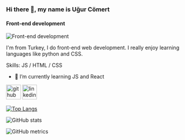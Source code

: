 ### Hi there 👋, my name is Uğur Cömert
#### Front-end development
![Front-end development](https://i.imgur.com/4oX3cXK.jpg)

I'm from Turkey, I do front-end web development. I really enjoy learning languages like python and CSS.

Skills: JS / HTML / CSS

- 🌱 I’m currently learning JS and React 


[<img src='https://cdn.jsdelivr.net/npm/simple-icons@3.0.1/icons/github.svg' alt='github' height='40'>](https://github.com/ugurcmrt)  [<img src='https://cdn.jsdelivr.net/npm/simple-icons@3.0.1/icons/linkedin.svg' alt='linkedin' height='40'>](https://www.linkedin.com/in/uğur-cömert-088205195/)  

[![Top Langs](https://github-readme-stats.vercel.app/api/top-langs/?username=ugurcmrt)](https://github.com/anuraghazra/github-readme-stats)

![GitHub stats](https://github-readme-stats.vercel.app/api?username=ugurcmrt&show_icons=true&count_private=true)  

![GitHub metrics](https://metrics.lecoq.io/ugurcmrt)  

